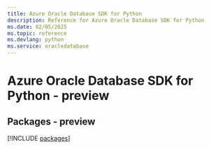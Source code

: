```yaml
---
title: Azure Oracle Database SDK for Python
description: Reference for Azure Oracle Database SDK for Python
ms.date: 02/05/2025
ms.topic: reference
ms.devlang: python
ms.service: oracledatabase
---
```

# Azure Oracle Database SDK for Python - preview
## Packages - preview
[!INCLUDE [packages](oracle-database-index.md)]